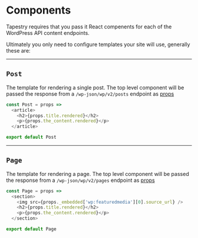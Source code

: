 # Components

Tapestry requires that you pass it React compenents for each of the WordPress API content endpoints.

Ultimately you only need to configure templates your site will use, generally these are:

---
## `Post`

The template for rendering a single post. The top level component will be passed the response from a `/wp-json/wp/v2/posts` endpoint as [props](https://facebook.github.io/react/docs/components-and-props.html)

```js
const Post = props =>
  <article>
    <h2>{props.title.rendered}</h2>
    <p>{props.the_content.rendered}</p>
  </article>

export default Post
```

---
## `Page`

The template for rendering a page. The top level component will be passed the response from a `/wp-json/wp/v2/pages` endpoint as [props](https://facebook.github.io/react/docs/components-and-props.html)

```js
const Page = props =>
  <section>
    <img src={props._embedded['wp:featuredmedia'][0].source_url} />
    <h2>{props.title.rendered}</h2>
    <p>{props.the_content.rendered}</p>
  </section>

export default Page
```

